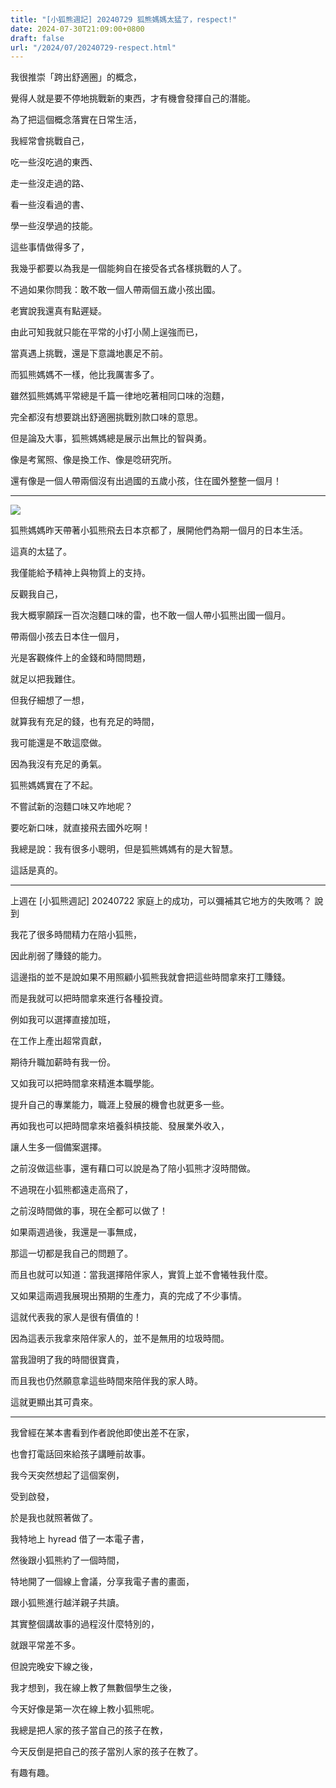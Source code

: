 ```yaml
---
title: "[小狐熊週記] 20240729 狐熊媽媽太猛了，respect!"
date: 2024-07-30T21:09:00+0800
draft: false
url: "/2024/07/20240729-respect.html"
---
```


我很推崇「跨出舒適圈」的概念，

覺得人就是要不停地挑戰新的東西，才有機會發揮自己的潛能。




為了把這個概念落實在日常生活，

我經常會挑戰自己，

吃一些沒吃過的東西、

走一些沒走過的路、

看一些沒看過的書、

學一些沒學過的技能。




這些事情做得多了，

我幾乎都要以為我是一個能夠自在接受各式各樣挑戰的人了。




不過如果你問我：敢不敢一個人帶兩個五歲小孩出國。

老實說我還真有點遲疑。




由此可知我就只能在平常的小打小鬧上逞強而已，

當真遇上挑戰，還是下意識地裹足不前。




而狐熊媽媽不一樣，他比我厲害多了。




雖然狐熊媽媽平常總是千篇一律地吃著相同口味的泡麵，

完全都沒有想要跳出舒適圈挑戰別款口味的意思。

但是論及大事，狐熊媽媽總是展示出無比的智與勇。

像是考駕照、像是換工作、像是唸研究所。




還有像是一個人帶兩個沒有出過國的五歲小孩，住在國外整整一個月！




---



![]($https://blogger.googleusercontent.com/img/a/AVvXsEgBAqwtTBz7RyLzfHI8GsxF3p1VpQoVspISXW4CNX1Yk6iFg90aUoKHDPCfRYDeJ9FzbsAWKYmcbQnPiuzQ0tHiQvbHioAo4DGDltbT_D4DjtcZsvnbp6j4xOaCDyhMwJbjhaN5a6Ub6AT8Q4VE5WnRUua_v6bvim5XjMD-lTBm2tH6iV4dbhz-KI7e9BE)



狐熊媽媽昨天帶著小狐熊飛去日本京都了，展開他們為期一個月的日本生活。

這真的太猛了。

我僅能給予精神上與物質上的支持。




反觀我自己，

我大概寧願踩一百次泡麵口味的雷，也不敢一個人帶小狐熊出國一個月。




帶兩個小孩去日本住一個月，

光是客觀條件上的金錢和時間問題，

就足以把我難住。

但我仔細想了一想，

就算我有充足的錢，也有充足的時間，

我可能還是不敢這麼做。

因為我沒有充足的勇氣。




狐熊媽媽實在了不起。




不嘗試新的泡麵口味又咋地呢？

要吃新口味，就直接飛去國外吃啊！




我總是說：我有很多小聰明，但是狐熊媽媽有的是大智慧。

這話是真的。







---




上週在 [小狐熊週記] 20240722 家庭上的成功，可以彌補其它地方的失敗嗎？ 說到

我花了很多時間精力在陪小狐熊，

因此削弱了賺錢的能力。




這邊指的並不是說如果不用照顧小狐熊我就會把這些時間拿來打工賺錢。

而是我就可以把時間拿來進行各種投資。




例如我可以選擇直接加班，

在工作上產出超常貢獻，

期待升職加薪時有我一份。




又如我可以把時間拿來精進本職學能。

提升自己的專業能力，職涯上發展的機會也就更多一些。




再如我也可以把時間拿來培養斜槓技能、發展業外收入，

讓人生多一個備案選擇。




之前沒做這些事，還有藉口可以說是為了陪小狐熊才沒時間做。

不過現在小狐熊都遠走高飛了，

之前沒時間做的事，現在全都可以做了！




如果兩週過後，我還是一事無成，

那這一切都是我自己的問題了。

而且也就可以知道：當我選擇陪伴家人，實質上並不會犧牲我什麼。




又如果這兩週我展現出預期的生產力，真的完成了不少事情。

這就代表我的家人是很有價值的！

因為這表示我拿來陪伴家人的，並不是無用的垃圾時間。




當我證明了我的時間很寶貴，

而且我也仍然願意拿這些時間來陪伴我的家人時。

這就更顯出其可貴來。







---




我曾經在某本書看到作者說他即使出差不在家，

也會打電話回來給孩子講睡前故事。




我今天突然想起了這個案例，

受到啟發，

於是我也就照著做了。




我特地上 hyread 借了一本電子書，

然後跟小狐熊約了一個時間，

特地開了一個線上會議，分享我電子書的畫面，

跟小狐熊進行越洋親子共讀。




其實整個講故事的過程沒什麼特別的，

就跟平常差不多。




但說完晚安下線之後，

我才想到，我在線上教了無數個學生之後，

今天好像是第一次在線上教小狐熊呢。




我總是把人家的孩子當自己的孩子在教，

今天反倒是把自己的孩子當別人家的孩子在教了。

有趣有趣。


